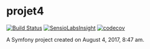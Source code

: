 projet4
=======

[![Build Status](https://travis-ci.org/marc762/projet4.svg?branch=develop)](https://travis-ci.org/marc762/projet4)
[![SensioLabsInsight](https://insight.sensiolabs.com/projects/753b3e9a-68b8-4f00-aee0-e13858d38ed8/mini.png)](https://insight.sensiolabs.com/projects/753b3e9a-68b8-4f00-aee0-e13858d38ed8)
[![codecov](https://codecov.io/gh/marc762/projet4/branch/develop/graph/badge.svg)](https://codecov.io/gh/marc762/projet4)

A Symfony project created on August 4, 2017, 8:47 am.
